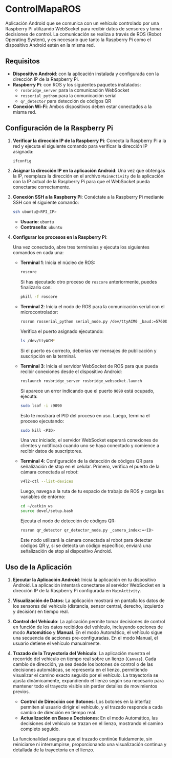 # ControlMapaROS

Aplicación Android que se comunica con un vehículo controlado por una Raspberry Pi utilizando WebSocket para recibir datos de sensores y tomar decisiones de control. La comunicación se realiza a través de ROS (Robot Operating System), y es necesario que tanto la Raspberry Pi como el dispositivo Android estén en la misma red.

## Requisitos

- **Dispositivo Android**: con la aplicación instalada y configurada con la dirección IP de la Raspberry Pi.
- **Raspberry Pi**: con ROS y los siguientes paquetes instalados:
  - `rosbridge_server` para la comunicación WebSocket
  - `rosserial_python` para la comunicación serial
  - `qr_detector` para detección de códigos QR
- **Conexión Wi-Fi**: Ambos dispositivos deben estar conectados a la misma red.

## Configuración de la Raspberry Pi

1. **Verificar la dirección IP de la Raspberry Pi**: Conecta la Raspberry Pi a la red y ejecuta el siguiente comando para verificar la dirección IP asignada:

    ```bash
    ifconfig
    ```

2. **Asignar la dirección IP en la aplicación Android**: Una vez que obtengas la IP, reemplaza la dirección en el archivo `MainActivity` de la aplicación con la IP actual de la Raspberry Pi para que el WebSocket pueda conectarse correctamente.

3. **Conexión SSH a la Raspberry Pi**: Conéctate a la Raspberry Pi mediante SSH con el siguiente comando:

    ```bash
    ssh ubuntu@<RPI_IP>
    ```

   - **Usuario**: `ubuntu`
   - **Contraseña**: `ubuntu`

4. **Configurar los procesos en la Raspberry Pi**:

   Una vez conectado, abre tres terminales y ejecuta los siguientes comandos en cada una:

   - **Terminal 1**: Inicia el núcleo de ROS:

     ```bash
     roscore
     ```

     Si has ejecutado otro proceso de `roscore` anteriormente, puedes finalizarlo con:

     ```bash
     pkill -f roscore
     ```

   - **Terminal 2**: Inicia el nodo de ROS para la comunicación serial con el microcontrolador:

     ```bash
     rosrun rosserial_python serial_node.py /dev/ttyACM0 _baud:=57600
     ```

     Verifica el puerto asignado ejecutando:

     ```bash
     ls /dev/ttyACM*
     ```

     Si el puerto es correcto, deberías ver mensajes de publicación y suscripción en la terminal.

   - **Terminal 3**: Inicia el servidor WebSocket de ROS para que pueda recibir conexiones desde el dispositivo Android:

     ```bash
     roslaunch rosbridge_server rosbridge_websocket.launch
     ```

     Si aparece un error indicando que el puerto `9090` está ocupado, ejecuta:

     ```bash
     sudo lsof -i :9090
     ```

     Esto te mostrará el PID del proceso en uso. Luego, termina el proceso ejecutando:

     ```bash
     sudo kill <PID>
     ```

     Una vez iniciado, el servidor WebSocket esperará conexiones de clientes y notificará cuando uno se haya conectado y comience a recibir datos de suscriptores.

   - **Terminal 4**: Configuración de la detección de códigos QR para señalización de stop en el celular. Primero, verifica el puerto de la cámara conectada al robot:

     ```bash
     v4l2-ctl --list-devices
     ```

     Luego, navega a la ruta de tu espacio de trabajo de ROS y carga las variables de entorno:

     ```bash
     cd ~/catkin_ws
     source devel/setup.bash
     ```

     Ejecuta el nodo de detección de códigos QR:

     ```bash
     rosrun qr_detector qr_detector_node.py _camera_index:=<ID>
     ```

     Este nodo utilizará la cámara conectada al robot para detectar códigos QR y, si se detecta un código específico, enviará una señalización de stop al dispositivo Android.

## Uso de la Aplicación

1. **Ejecutar la Aplicación Android**: Inicia la aplicación en tu dispositivo Android. La aplicación intentará conectarse al servidor WebSocket en la dirección IP de la Raspberry Pi configurada en `MainActivity`.

2. **Visualización de Datos**: La aplicación mostrará en pantalla los datos de los sensores del vehículo (distancia, sensor central, derecho, izquierdo y decisión) en tiempo real.

3. **Control del Vehículo**: La aplicación permite tomar decisiones de control en función de los datos recibidos del vehículo, incluyendo opciones de modo **Automático** y **Manual**. En el modo Automático, el vehículo sigue una secuencia de acciones pre-configuradas. En el modo Manual, el usuario detiene el vehículo manualmente.

4. **Trazado de la Trayectoria del Vehículo**: La aplicación muestra el recorrido del vehículo en tiempo real sobre un lienzo (`Canvas`). Cada cambio de dirección, ya sea desde los botones de control o de las decisiones automáticas, se representa en el lienzo, permitiendo visualizar el camino exacto seguido por el vehículo. La trayectoria se ajusta dinámicamente, expandiendo el lienzo según sea necesario para mantener todo el trayecto visible sin perder detalles de movimientos previos.
   
   - **Control de Dirección con Botones**: Los botones en la interfaz permiten al usuario dirigir el vehículo, y el trazado responde a cada cambio de dirección en tiempo real.
   - **Actualización en Base a Decisiones**: En el modo Automático, las decisiones del vehículo se trazan en el lienzo, mostrando el camino completo seguido. 

   La funcionalidad asegura que el trazado continúe fluidamente, sin reiniciarse ni interrumpirse, proporcionando una visualización continua y detallada de la trayectoria en el lienzo.

